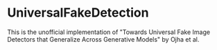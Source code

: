# UniversalFakeDetection

This is the unofficial implementation of "Towards Universal Fake Image Detectors that Generalize Across Generative Models" by Ojha et al.
